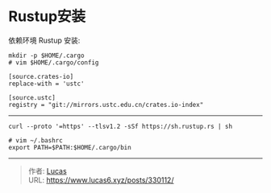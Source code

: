 # Rustup安装


依赖环境 Rustup 安装:

```shell
mkdir -p $HOME/.cargo
# vim $HOME/.cargo/config

[source.crates-io]
replace-with = 'ustc'

[source.ustc]
registry = "git://mirrors.ustc.edu.cn/crates.io-index"
```
---

```shell
curl --proto '=https' --tlsv1.2 -sSf https://sh.rustup.rs | sh

# vim ~/.bashrc
export PATH=$PATH:$HOME/.cargo/bin
```


---

> 作者: [Lucas](https://www.lucas6.xyz)  
> URL: https://www.lucas6.xyz/posts/330112/  

